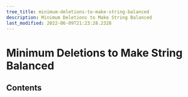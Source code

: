 ```yaml
---
tree_title: minimum-deletions-to-make-string-balanced
description: Minimum Deletions to Make String Balanced
last_modified: 2022-06-09T21:23:28.2328
---
```


# Minimum Deletions to Make String Balanced

## Contents
